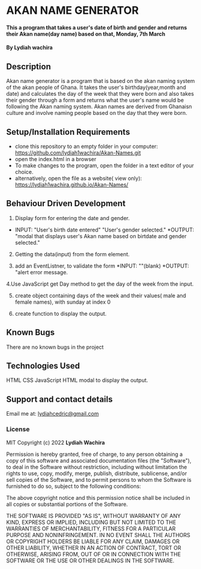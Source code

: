 # AKAN NAME GENERATOR

#### This a program that takes a user's date of birth and gender and returns their Akan name(day name) based on that, Monday, 7th March

#### By **Lydiah wachira**

## Description

Akan name generator is a program that is based on the akan naming system of the akan people of Ghana. It takes the user's birthday(year,month and date) and calculates the day of the week that they were born and also takes their gender through a form and returns what the user's name would be following the Akan naming system. Akan names are derived from Ghanaisn culture and involve naming people based on the day that they were born.

## Setup/Installation Requirements

- clone this repository to an empty folder in your computer: https://github.com/lydiah1wachira/Akan-Names.git
- open the index.html in a browser
- To make changes to the program, open the folder in a text editor of your choice.
- alternatively, open the file as a website( view only): https://lydiah1wachira.github.io/Akan-Names/

## Behaviour Driven Development
1. Display form for entering the date and gender.
  * INPUT: "User's birth date entered"
           "User's gender selected."
  *OUTPUT: "modal that displays user's Akan name based on birtdate and gender selected."

2. Getting the data(input) from the form element.

3. add an EventListner, to validate the form
  *INPUT: ""(blank)
  *OUTPUT: "alert error message.

4.Use JavaScript get Day method to get the day of the week from the input.

5. create object containing days of the week and their values( male and female names), with sunday at index 0

6. create function to display the output.

## Known Bugs

There are no known bugs in the project

## Technologies Used

HTML
CSS
JavaScript
HTML modal to display the output.

## Support and contact details

Email me at: lydiahcedric@gmail.com

### License

MIT Copyright (c) 2022 **Lydiah Wachira**

Permission is hereby granted, free of charge, to any person obtaining a copy of this software and associated documentation files (the "Software"), to deal in the Software without restriction, including without limitation the rights to use, copy, modify, merge, publish, distribute, sublicense, and/or sell copies of the Software, and to permit persons to whom the Software is furnished to do so, subject to the following conditions:

The above copyright notice and this permission notice shall be included in all copies or substantial portions of the Software.

THE SOFTWARE IS PROVIDED "AS IS", WITHOUT WARRANTY OF ANY KIND, EXPRESS OR IMPLIED, INCLUDING BUT NOT LIMITED TO THE WARRANTIES OF MERCHANTABILITY, FITNESS FOR A PARTICULAR PURPOSE AND NONINFRINGEMENT. IN NO EVENT SHALL THE AUTHORS OR COPYRIGHT HOLDERS BE LIABLE FOR ANY CLAIM, DAMAGES OR OTHER LIABILITY, WHETHER IN AN ACTION OF CONTRACT, TORT OR OTHERWISE, ARISING FROM, OUT OF OR IN CONNECTION WITH THE SOFTWARE OR THE USE OR OTHER DEALINGS IN THE SOFTWARE.
